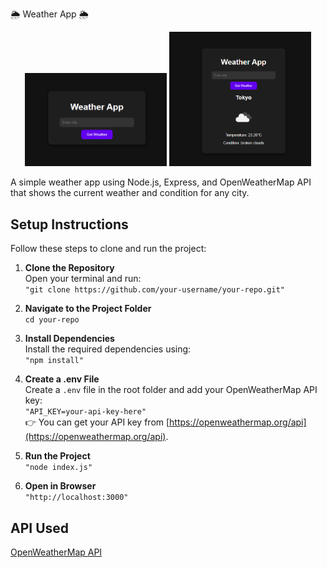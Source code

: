 🌦️ Weather App 🌦️

<p align="center">
  <img src="Assets/screenshot1.png" width="45%" />
  <img src="Assets/screenshot2.png" width="45%" />
</p>

A simple weather app using Node.js, Express, and OpenWeatherMap API that shows the current weather and condition for any city.

## Setup Instructions  
Follow these steps to clone and run the project:

1. **Clone the Repository**  
   Open your terminal and run:  
   `"git clone https://github.com/your-username/your-repo.git"`  

2. **Navigate to the Project Folder**  
   `cd your-repo`  

3. **Install Dependencies**  
   Install the required dependencies using:  
   `"npm install"`  

4. **Create a .env File**  
   Create a `.env` file in the root folder and add your OpenWeatherMap API key:  
   `"API_KEY=your-api-key-here"`  
   👉 You can get your API key from [https://openweathermap.org/api](https://openweathermap.org/api).  

5. **Run the Project**  
   `"node index.js"`  

6. **Open in Browser**  
   `"http://localhost:3000"`  

## API Used  
[OpenWeatherMap API](https://openweathermap.org/api)

